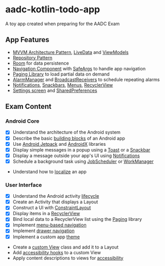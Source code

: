 # aadc-kotlin-todo-app

A toy app created when preparing for the AADC Exam

## App Features
*   [MVVM Architecture Pattern](https://medium.com/upday-devs/android-architecture-patterns-part-3-model-view-viewmodel-e7eeee76b73b), [LiveData](https://developer.android.com/topic/libraries/architecture/livedata) and [ViewModels](https://developer.android.com/topic/libraries/architecture/viewmodel)
*   [Repository Pattern](https://www.raywenderlich.com/3595916-clean-architecture-tutorial-for-android-getting-started)
*   [Room](https://developer.android.com/topic/libraries/architecture/room) for data persistence
*   [Navigation Component](https://developer.android.com/guide/navigation) with [SafeArgs](https://developer.android.com/guide/navigation/navigation-pass-data) to handle app navigation
*   [Paging Library](https://developer.android.com/topic/libraries/architecture/paging) to load partial data on demand
*   [AlarmManager](https://developer.android.com/training/scheduling/alarms) and [BroadcastReceivers](https://developer.android.com/guide/components/broadcasts) to schedule repeating alarms
*   [Notifications](https://developer.android.com/guide/topics/ui/notifiers/notifications), [Snackbars](https://developer.android.com/reference/android/support/design/widget/Snackbar), [Menus](https://developer.android.com/guide/topics/ui/menus), [RecyclerView](https://developer.android.com/guide/topics/ui/layout/recyclerview)
*   [Settings screen](https://developer.android.com/guide/topics/ui/settings) and [SharedPreferences](https://developer.android.com/training/data-storage/shared-preferences)


## Exam Content
### Android Core
- [x] Understand the architecture of the Android system
- [x] Describe the basic [building blocks](https://developer.android.com/guide/components/fundamentals) of an Android app
- [x] Use [Android Jetpack](https://developer.android.com/jetpack/docs/getting-started) and [AndroidX](https://developer.android.com/jetpack/androidx) libraries
- [x] Display simple messages in a popup using a [Toast](https://developer.android.com/guide/topics/ui/notifiers/toasts) or a [Snackbar](https://developer.android.com/reference/android/support/design/widget/Snackbar)
- [x] Display a message outside your app's UI using [Notifications](https://developer.android.com/training/notify-user/build-notification)
- [x] Schedule a background task using [JobScheduler](https://codelabs.developers.google.com/codelabs/android-training-job-scheduler) or [WorkManager](https://codelabs.developers.google.com/codelabs/android-workmanager)
*   Understand how to [localize](https://developer.android.com/guide/topics/resources/localization) an app

### User  Interface
- [x] Understand the Android activity [lifecycle](https://codelabs.developers.google.com/codelabs/kotlin-android-training-lifecycles-logging)
- [x] Create an Activity that displays a Layout
- [x] Construct a UI with [ConstraintLayout](https://developer.android.com/training/constraint-layout/)
- [x] Display items in a [RecyclerView](https://developer.android.com/guide/topics/ui/layout/recyclerview)
- [x] Bind local data to a RecyclerView list using the [Paging](https://codelabs.developers.google.com/codelabs/android-paging) library
- [x] Implement [menu-based navigation](https://developer.android.com/guide/navigation/navigation-ui#Tie-navdrawer)
- [x] Implement [drawer navigation](https://developer.android.com/guide/navigation/navigation-ui#add_a_navigation_drawer)
- [x] Implement a custom app [theme](https://developer.android.com/guide/topics/ui/look-and-feel/themes)
* Create a [custom View](https://developer.android.com/guide/topics/ui/custom-components) class and add it to a Layout
* Add [accessibility hooks](https://developer.android.com/guide/topics/ui/accessibility/custom-views) to a custom View
* Apply content descriptions to views for [accessibility]()



